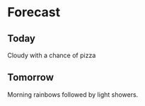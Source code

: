 # Forecast 
## Today
Cloudy with a chance of pizza
## Tomorrow
Morning rainbows followed by light showers.
